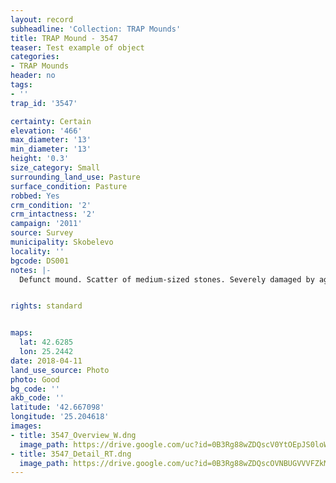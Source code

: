 ```yaml
---
layout: record
subheadline: 'Collection: TRAP Mounds'
title: TRAP Mound - 3547
teaser: Test example of object
categories:
- TRAP Mounds
header: no
tags:
- ''
trap_id: '3547'

certainty: Certain
elevation: '466'
max_diameter: '13'
min_diameter: '13'
height: '0.3'
size_category: Small
surrounding_land_use: Pasture
surface_condition: Pasture
robbed: Yes
crm_condition: '2'
crm_intactness: '2'
campaign: '2011'
source: Survey
municipality: Skobelevo
locality: ''
bgcode: DS001
notes: |-
  Defunct mound. Scatter of medium-sized stones. Severely damaged by agricultural activity and looting.


rights: standard


maps:
  lat: 42.6285
  lon: 25.2442
date: 2018-04-11
land_use_source: Photo
photo: Good
bg_code: ''
akb_code: ''
latitude: '42.667098'
longitude: '25.204618'
images:
- title: 3547_Overview_W.dng
  image_path: https://drive.google.com/uc?id=0B3Rg88wZDQscV0YtOEpJS0loWkE
- title: 3547_Detail_RT.dng
  image_path: https://drive.google.com/uc?id=0B3Rg88wZDQscOVNBUGVVVFZkMlE
---
```

